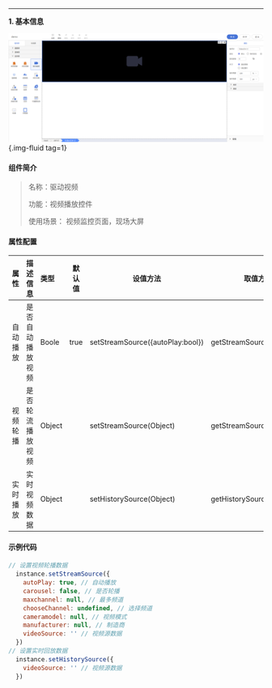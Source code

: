 <h2></h2>

---

**1\. 基本信息**

![驱动视频](../../assets/img/videoCtrl.png "驱动视频"){.img-fluid tag=1}

#### **组件简介**

> 名称：驱动视频
>
> 功能：视频播放控件
>
> 使用场景： 视频监控页面，现场大屏

#### **属性配置**

| 属性     | 描述信息         | 类型   | 默认值 | 设值方法                 | 取值方法           |
| :------- | :--------------- | :----- | ------ | ------------------------ | ------------------ |
| 自动播放 | 是否自动播放视频 | Boole  | true    | setStreamSource({autoPlay:bool})    | getStreamSource().autoPlay     |
| 视频轮播 | 是否轮流播放视频 | Object |        | setStreamSource(Object)  | getStreamSource()  |
| 实时播放 | 实时视频数据     | Object |        | setHistorySource(Object) | getHistorySource() |

#### **示例代码**

```javascript
// 设置视频轮播数据
  instance.setStreamSource({
    autoPlay: true, // 自动播放
    carousel: false, // 是否轮播
    maxchannel: null, // 最多频道
    chooseChannel: undefined, // 选择频道
    cameramodel: null, // 视频模式
    manufacturer: null, // 制造商
    videoSource: '' // 视频源数据
  })
// 设置实时回放数据
  instance.setHistorySource({
    videoSource: '' // 视频源数据
  })

```
